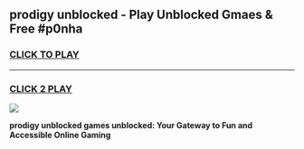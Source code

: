 
## prodigy unblocked - Play Unblocked Gmaes & Free #p0nha
<h3>
<a href="https://news.freeplayer.one?title=prodigy_unblocked&ref=24F">CLICK TO PLAY</a></h3>
<hr>

<h3>
<a href="https://news.freeplayer.one?title=prodigy_unblocked&ref=24F">CLICK 2 PLAY</a>
  
</h3>

<a href="https://news.freeplayer.one?title=prodigy_unblocked&ref=24F/"><img src="https://clearcache.store/games.png"></a>


**prodigy unblocked games unblocked: Your Gateway to Fun and Accessible Online Gaming**
